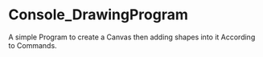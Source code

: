 # Console_DrawingProgram
A simple Program to create a Canvas then adding shapes into it According to Commands.
